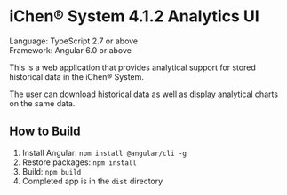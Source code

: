 # iChen&reg; System 4.1.2 Analytics UI

Language: TypeScript 2.7 or above  
Framework: Angular 6.0 or above

This is a web application that provides analytical support for stored historical
data in the iChen&reg; System.

The user can download historical data as well as display analytical charts on the same data.

## How to Build

1. Install Angular: `npm install @angular/cli -g`
2. Restore packages: `npm install`
3. Build: `npm build`
4. Completed app is in the `dist` directory
